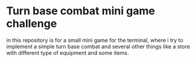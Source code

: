 # Turn base combat mini game challenge

in this repository is for a small mini game for the terminal, 
where i try to implement a simple turn base combat and several 
other things like a store with different type of equipment and some items.


